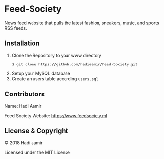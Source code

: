 # Feed-Society
News feed website that pulls the latest fashion, sneakers, music, and sports RSS feeds.

## Installation

1. Clone the Repository to your www directory
   ```
   $ git clone https://github.com/hadiaamir/Feed-Society.git
   ```
2. Setup your MySQL database
3. Create an users table according ```users.sql```

## Contributors

Name: Hadi Aamir 

Feed Society Website: https://www.feedsociety.ml

## License & Copyright

© 2018 Hadi aamir

Licensed under the MIT License
